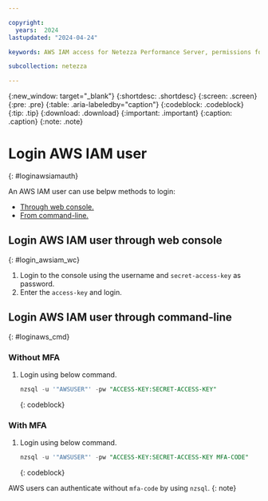 ```yaml
---

copyright:
  years:  2024
lastupdated: "2024-04-24"

keywords: AWS IAM access for Netezza Performance Server, permissions for Netezza Performance Server, identity and access management for Netezza Performance Server, roles for Netezza Performance Server, actions for Netezza Performance Server, assigning access for Netezza Performance Server

subcollection: netezza

---
```


{:new_window: target="_blank"}
{:shortdesc: .shortdesc}
{:screen: .screen}
{:pre: .pre}
{:table: .aria-labeledby="caption"}
{:codeblock: .codeblock}
{:tip: .tip}
{:download: .download}
{:important: .important}
{:caption: .caption}
{:note: .note}

# Login AWS IAM user
{: #loginawsiamauth}

An AWS IAM user can use belpw methods to login:
- [Through web console.](/docs/netezza?topic=netezza-awsiamauth#login_awsiam_wc)
- [From command-line.](/docs/netezza?topic=netezza-awsiamauth#loginaws_cmd)

## Login AWS IAM user through web console
{: #login_awsiam_wc}


1. Login to the console using the username and `secret-access-key` as password.
1. Enter the `access-key` and login.


## Login AWS IAM user through command-line
{: #loginaws_cmd}

### Without MFA

1. Login using below command.

    ```sql
    nzsql -u '"AWSUSER"' -pw "ACCESS-KEY:SECRET-ACCESS-KEY"
    ```
    {: codeblock}

### With MFA

1. Login using below command.

    ```sql
    nzsql -u '"AWSUSER"' -pw "ACCESS-KEY:SECRET-ACCESS-KEY MFA-CODE"
    ```
    {: codeblock}

AWS users can authenticate without `mfa-code` by using `nzsql`.
{: note}
